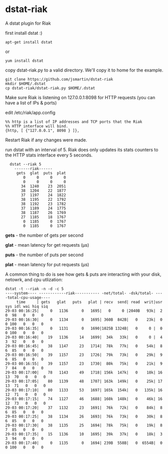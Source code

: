 dstat-riak
==========

A dstat plugin for Riak


first install dstat :)

	apt-get install dstat

or

	yum install dstat

copy dstat-riak.py to a valid directory.  We'll copy it to home for the example.

    git clone https://github.com/jsmartin/dstat-riak
    mkdir $HOME/.dstat
    cp dstat-riak/dstat-riak.py $HOME/.dstat


Make sure Riak is listening on 127.0.0.1:8098 for HTTP requests (you can have a list of IPs & ports)

edit /etc/riak/app.config

    %% http is a list of IP addresses and TCP ports that the Riak
    %% HTTP interface will bind.
    {http, [ {"127.0.0.1", 8098 } ]},

Restart Riak if any changes were made.

run dstat with an interval of 5.  Riak does only updates its stats counters to the HTTP stats interface every 5 seconds.


	  dstat --riak 5                                                                
		-------riak------
		 gets  glat  puts  plat
		    0     0     0     0
		    0     0     0     0
		   34  1240    23  2051
		   38  1204    22  1877
		   37  1197    24  1822
		   38  1195    22  1792
		   38  1192    23  1782
		   37  1189    24  1775
		   38  1187    26  1769
		   27  1185    18  1767
		    0  1185     0  1767
		    0  1185     0  1767
		    
**gets** - the number of gets per second

**glat** - mean latency for get requests (µs)

**puts** - the number of puts per second

**plat** - mean latency for put requests (µs)



A common thing to do is see how gets & puts are interacting with your disk, netowrk, and cpu utlization:



	dstat -t --riak -n -d -c 5                                                                                                                             
	----system---- ------------riak----------- -net/total- -dsk/total- ----total-cpu-usage----
	     time     | gets   glat   puts   plat | recv  send| read  writ|usr sys idl wai hiq siq
	29-03 00:16:25|     0   1136      0   1695|   0     0 |2040B   93k|  2   0  98   0   0   0
	29-03 00:16:30|     0   1134      0   1695| 360B  842B|   0    23k|  0   0 100   0   0   0
	29-03 00:16:35|     0   1131      0   1690|1025B 1324B|   0     0 |  0   0 100   0   0   0
	29-03 00:16:40|    19   1136     14   1699|  34k   33k|   0     0 |  4   3  92   0   0   0
	29-03 00:16:45|    38   1147     23   1714|  78k   77k|   0    54k|  8   6  85   0   0   0
	29-03 00:16:50|    39   1157     23   1726|  79k   73k|   0    29k|  9   6  85   0   0   0
	29-03 00:16:55|    39   1157     23   1730|  80k   75k|   0    21k|  9   7  84   0   0   0
	29-03 00:17:00|    78   1143     49   1718| 156k  147k|   0    18k| 16  13  70   0   0   0
	29-03 00:17:05|    80   1139     48   1707| 163k  149k|   0    25k| 17  13  71   0   0   0
	29-03 00:17:10|    80   1133     53   1697| 165k  154k|   0   135k| 16  12  71   0   0   0
	29-03 00:17:15|    74   1127     46   1688| 160k  148k|   0    46k| 16  12  73   0   0   0
	29-03 00:17:20|    37   1132     23   1691|  76k   72k|   0    84k|  8   6  85   0   0   0
	29-03 00:17:25|    38   1134     26   1693|  76k   73k|   0    30k|  8   6  85   0   0   0
	29-03 00:17:30|    38   1135     25   1694|  78k   75k|   0    19k|  8   7  85   0   0   0
	29-03 00:17:35|    15   1136     10   1695|  39k   37k|   0    18k|  3   3  94   0   0   0
	29-03 00:17:40|     0   1135      0   1694| 239B  558B|   0  6554B|  0   0 100   0   0   0
